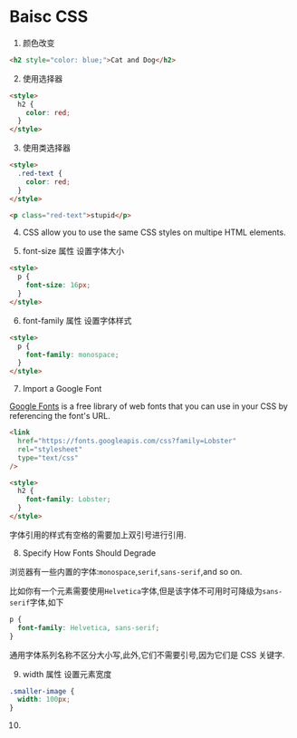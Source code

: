<!--
 * @Author: kok-s0s
 * @Date: 2021-06-02 09:08:10
 * @LastEditTime: 2021-06-02 09:57:31
 * @Description: CSS
-->

# Baisc CSS

1. 颜色改变

```html
<h2 style="color: blue;">Cat and Dog</h2>
```

2. 使用选择器

```html
<style>
  h2 {
    color: red;
  }
</style>
```

3. 使用类选择器

```html
<style>
  .red-text {
    color: red;
  }
</style>

<p class="red-text">stupid</p>
```

4. CSS allow you to use the same CSS styles on multipe HTML elements.

5. font-size 属性 设置字体大小

```html
<style>
  p {
    font-size: 16px;
  }
</style>
```

6. font-family 属性 设置字体样式

```html
<style>
  p {
    font-family: monospace;
  }
</style>
```

7. Import a Google Font

[Google Fonts](https://fonts.google.com/) is a free library of web fonts that you can use in your CSS by referencing the font's URL.

```html
<link
  href="https://fonts.googleapis.com/css?family=Lobster"
  rel="stylesheet"
  type="text/css"
/>

<style>
  h2 {
    font-family: Lobster;
  }
</style>
```

字体引用的样式有空格的需要加上双引号进行引用.

8. Specify How Fonts Should Degrade

浏览器有一些内置的字体:`monospace`,`serif`,`sans-serif`,and so on.

比如你有一个元素需要使用`Helvetica`字体,但是该字体不可用时可降级为`sans-serif`字体,如下

```css
p {
  font-family: Helvetica, sans-serif;
}
```

通用字体系列名称不区分大小写,此外,它们不需要引号,因为它们是 CSS 关键字.

9. width 属性 设置元素宽度

```css
.smaller-image {
  width: 100px;
}
```

10. 